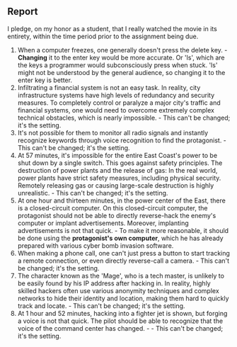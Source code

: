## Report

I pledge, on my honor as a student, that I really watched the movie in its entirety, within the time period prior to the assignment being due.

1. When a computer freezes, one generally doesn't press the delete key. - **Changing** it to the enter key would be more accurate. Or 'ls', which are the keys a programmer would subconsciously press when stuck. 'ls' might not be understood by the general audience, so changing it to the enter key is better.
2. Infiltrating a financial system is not an easy task. In reality, city infrastructure systems have high levels of redundancy and security measures. To completely control or paralyze a major city's traffic and financial systems, one would need to overcome extremely complex technical obstacles, which is nearly impossible. - This can't be changed; it's the setting.
3. It's not possible for them to monitor all radio signals and instantly recognize keywords through voice recognition to find the protagonist. - This can't be changed; it's the setting.
4. At 57 minutes, it's impossible for the entire East Coast's power to be shut down by a single switch. This goes against safety principles. The destruction of power plants and the release of gas: In the real world, power plants have strict safety measures, including physical security. Remotely releasing gas or causing large-scale destruction is highly unrealistic. - This can't be changed; it's the setting.
5. At one hour and thirteen minutes, in the power center of the East, there is a closed-circuit computer. On this closed-circuit computer, the protagonist should not be able to directly reverse-hack the enemy's computer or implant advertisements. Moreover, implanting advertisements is not that quick. - To make it more reasonable, it should be done using the **protagonist's own computer**, which he has already prepared with various cyber bomb invasion software.
6. When making a phone call, one can't just press a button to start tracking a remote connection, or even directly reverse-call a camera. - This can't be changed; it's the setting.
7. The character known as the 'Mage', who is a tech master, is unlikely to be easily found by his IP address after hacking in. In reality, highly skilled hackers often use various anonymity techniques and complex networks to hide their identity and location, making them hard to quickly track and locate. - This can't be changed; it's the setting.
8. At 1 hour and 52 minutes, hacking into a fighter jet is shown, but forging a voice is not that quick. The pilot should be able to recognize that the voice of the command center has changed.  - - This can't be changed; it's the setting.

